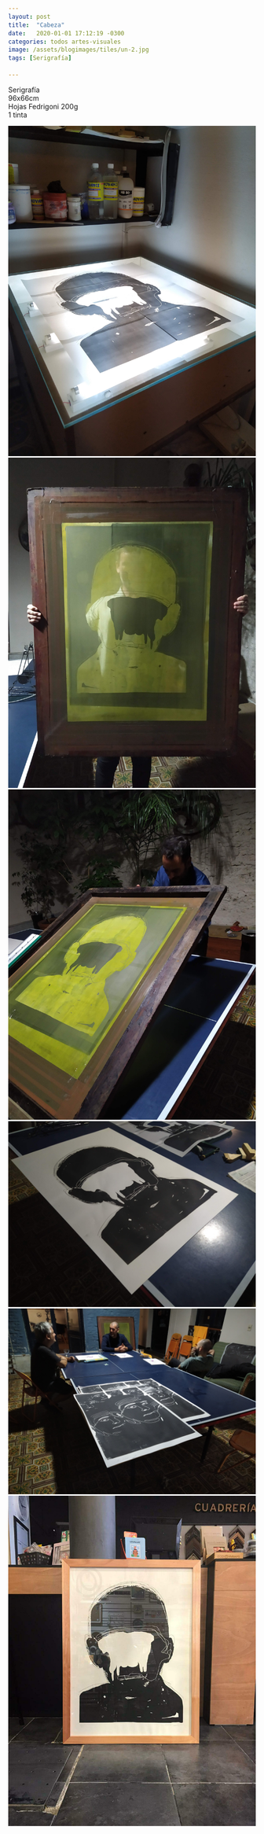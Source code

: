 ```yaml
---
layout: post
title:  "Cabeza"
date:   2020-01-01 17:12:19 -0300
categories: todos artes-visuales
image: /assets/blogimages/tiles/un-2.jpg
tags: [Serigrafía]

---
```

Serigrafía<br>96x66cm<br>Hojas Fedrigoni 200g<br>1 tinta

<img class="post-image-full" src="/assets/blogimages/un-1.jpg">
<img class="post-image-full" src="/assets/blogimages/un-2.jpg">
<img class="post-image-full" src="/assets/blogimages/un-3.jpg">
<img class="post-image-full" src="/assets/blogimages/un-4.jpg">
<img class="post-image-full" src="/assets/blogimages/un-5.jpg">
<img class="post-image-full" src="/assets/blogimages/un-6.jpg">
